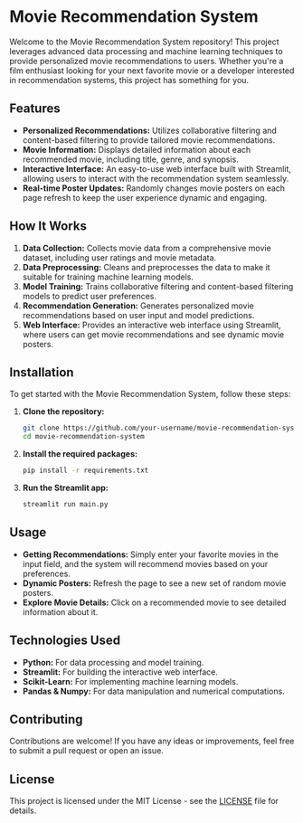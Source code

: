 # Movie Recommendation System

Welcome to the Movie Recommendation System repository! This project leverages advanced data processing and machine learning techniques to provide personalized movie recommendations to users. Whether you're a film enthusiast looking for your next favorite movie or a developer interested in recommendation systems, this project has something for you.

## Features

- **Personalized Recommendations:** Utilizes collaborative filtering and content-based filtering to provide tailored movie recommendations.
- **Movie Information:** Displays detailed information about each recommended movie, including title, genre, and synopsis.
- **Interactive Interface:** An easy-to-use web interface built with Streamlit, allowing users to interact with the recommendation system seamlessly.
- **Real-time Poster Updates:** Randomly changes movie posters on each page refresh to keep the user experience dynamic and engaging.

## How It Works

1. **Data Collection:** Collects movie data from a comprehensive movie dataset, including user ratings and movie metadata.
2. **Data Preprocessing:** Cleans and preprocesses the data to make it suitable for training machine learning models.
3. **Model Training:** Trains collaborative filtering and content-based filtering models to predict user preferences.
4. **Recommendation Generation:** Generates personalized movie recommendations based on user input and model predictions.
5. **Web Interface:** Provides an interactive web interface using Streamlit, where users can get movie recommendations and see dynamic movie posters.

## Installation

To get started with the Movie Recommendation System, follow these steps:

1. **Clone the repository:**
    ```bash
    git clone https://github.com/your-username/movie-recommendation-system.git
    cd movie-recommendation-system
    ```

2. **Install the required packages:**
    ```bash
    pip install -r requirements.txt
    ```

3. **Run the Streamlit app:**
    ```bash
    streamlit run main.py
    ```

## Usage

- **Getting Recommendations:** Simply enter your favorite movies in the input field, and the system will recommend movies based on your preferences.
- **Dynamic Posters:** Refresh the page to see a new set of random movie posters.
- **Explore Movie Details:** Click on a recommended movie to see detailed information about it.


## Technologies Used

- **Python:** For data processing and model training.
- **Streamlit:** For building the interactive web interface.
- **Scikit-Learn:** For implementing machine learning models.
- **Pandas & Numpy:** For data manipulation and numerical computations.

## Contributing

Contributions are welcome! If you have any ideas or improvements, feel free to submit a pull request or open an issue.

## License

This project is licensed under the MIT License - see the [LICENSE](LICENSE) file for details.
